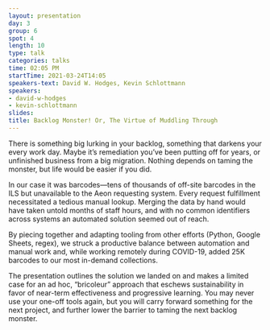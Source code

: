 ```yaml
---
layout: presentation
day: 3
group: 6
spot: 4
length: 10
type: talk
categories: talks
time: 02:05 PM
startTime: 2021-03-24T14:05
speakers-text: David W. Hodges, Kevin Schlottmann
speakers:
- david-w-hodges
- kevin-schlottmann
slides: 
title: Backlog Monster! Or, The Virtue of Muddling Through
---
```

<p>There is something big lurking in your backlog, something that darkens your every work day. Maybe it’s remediation you’ve been putting off for years, or unfinished business from a big migration. Nothing depends on taming the monster, but life would be easier if you did. </p><p></p><p>In our case it was barcodes—tens of thousands of off-site barcodes in the ILS but unavailable to the Aeon requesting system. Every request fulfillment necessitated a tedious manual lookup. Merging the data by hand would have taken untold months of staff hours, and with no common identifiers across systems an automated solution seemed out of reach.</p><p></p><p>By piecing together and adapting tooling from other efforts (Python, Google Sheets, regex), we struck a productive balance between automation and manual work and, while working remotely during COVID-19, added 25K barcodes to our most in-demand collections. </p><p></p><p>The presentation outlines the solution we landed on and makes a limited case for an ad hoc, “bricoleur” approach that eschews sustainability in favor of near-term effectiveness and progressive learning. You may never use your one-off tools again, but you will carry forward something for the next project, and further lower the barrier to taming the next backlog monster.</p>